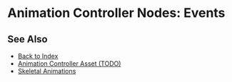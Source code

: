 # Animation Controller Nodes: Events

<!-- PAGE IS TODO -->

## See Also

* [Back to Index](../../../index.md)
* [Animation Controller Asset (TODO)](animation-controller-asset.md)
* [Skeletal Animations](../skeletal-animation-overview.md)
